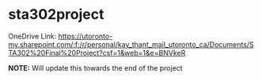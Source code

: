 # sta302project

OneDrive Link: https://utoronto-my.sharepoint.com/:f:/r/personal/kay_thant_mail_utoronto_ca/Documents/STA302%20Final%20Project?csf=1&web=1&e=BNVkeR

**NOTE:** Will update this towards the end of the project